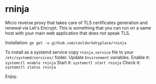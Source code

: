 # rninja
Micro reverse proxy that takes care of TLS certificates generation and renewal via Let's Encrypt.
This is something that you can run on a same host with your main web application that does not speak TLS.

Installation:
`go get -u github.com/cooldarkdryplace/rninja`

To install as a systemd service copy `rninja.service` file to your `/etc/systemd/services/` folder. Update `Environment` variables.
Enable it: `systemctl enable rninja`
Start it: `systemctl start rninja`
Check it: `systemctl status rninja`

Enjoy.
